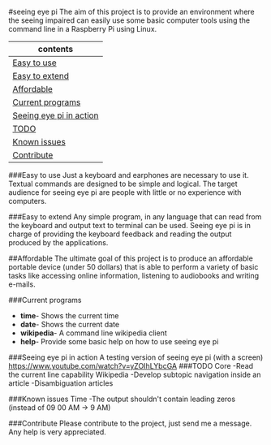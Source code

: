 #seeing eye pi
The aim of this project is to provide an environment where the seeing impaired can easily use some basic computer tools using the command line in a Raspberry Pi using Linux.


| contents |
| ------------- |
| [Easy to use](#easy-to-use) |
| [Easy to extend](#easy-to-extend) |
| [Affordable](#affordable) |
| [Current programs](#current-programs) |
| [Seeing eye pi in action](#seeing-eye-pi-in-action) |
| [TODO](#todo) |
| [Known issues](#known-issues) |
| [Contribute](#contribute) |
      

###Easy to use
Just a keyboard and earphones are necessary to use it. 
Textual commands are designed to be simple and logical.
The target audience for seeing eye pi are people with little or no experience with computers.

###Easy to extend
Any simple program, in any language that can read from the keyboard and output text to terminal can be used. 
Seeing eye pi is in charge of providing the keyboard feedback and reading the output produced by the applications.

##Affordable
The ultimate goal of this project is to produce an affordable portable device (under 50 dollars) that is able to perform a variety of basic tasks like accessing online information, listening to audiobooks and writing e-mails.

###Current programs
- <b>time</b>- Shows the current time
- <b>date</b>- Shows the current date
- <b>wikipedia</b>- A command line wikipedia client
- <b>help</b>- Provide some basic help on how to use seeing eye pi

###Seeing eye pi in action
A testing version of seeing eye pi (with a screen)
<a href="https://www.youtube.com/watch?v=yZOIhLYbcGA"> https://www.youtube.com/watch?v=yZOIhLYbcGA</a>
###TODO
Core
	-Read the current line capability
Wikipedia
	-Develop subtopic navigation inside an article 
	-Disambiguation articles
	
###Known issues
Time
	-The output shouldn't contain leading zeros (instead of 09 00 AM -> 9 AM)

###Contribute
Please contribute to the project, just send me a message. Any help is very appreciated.
